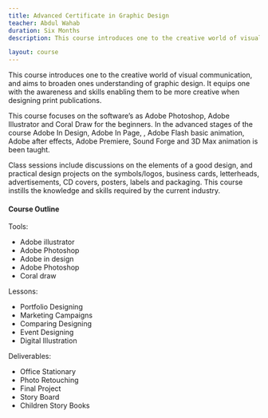 ```yaml
---
title: Advanced Certificate in Graphic Design
teacher: Abdul Wahab
duration: Six Months
description: This course introduces one to the creative world of visual communication, and aims to broaden ones understanding of graphic design

layout: course
---
```


This course introduces one to the creative world of visual communication, and aims to broaden ones understanding of graphic design. It equips one with the awareness and skills enabling them to be more creative when designing print publications.

This course focuses on the software’s as Adobe Photoshop, Adobe Illustrator and Coral Draw for the beginners. In the advanced stages of the course Adobe In Design, Adobe In Page, , Adobe Flash basic animation, Adobe after effects, Adobe Premiere, Sound Forge and 3D Max animation is been taught.

Class sessions include discussions on the elements of a good design, and practical design projects on the symbols/logos, business cards, letterheads, advertisements, CD covers, posters, labels and packaging. This course instills the knowledge and skills required by the current industry.

#### Course Outline

Tools:

* Adobe illustrator
* Adobe Photoshop
* Adobe in design
* Adobe Photoshop
* Coral draw

Lessons:

* Portfolio Designing
* Marketing Campaigns
* Comparing Designing
* Event Designing
* Digital Illustration

Deliverables:

* Office Stationary
* Photo Retouching
* Final Project
* Story Board
* Children Story Books
